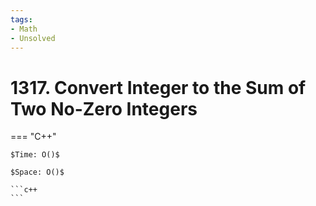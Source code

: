 ```yaml
---
tags:
- Math
- Unsolved
---
```



# 1317. Convert Integer to the Sum of Two No-Zero Integers

=== "C++"

    $Time: O()$

    $Space: O()$

    ```c++
    ```